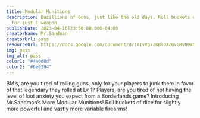 ```yaml
---
title: Modular Munitions
description: Bazillions of Guns, just like the old days. Roll buckets of dice
  for just 1 weapon.
publishDate: 2023-04-16T23:50:00.000-04:00
creatorName: Mr.Sandman
creatorUrl: pass
resourceUrl: https://docs.google.com/document/d/1TIvVg72KBl0XZRvGRvN9xMkwJXDQBFvz/edit?usp=sharing&ouid=100036136640067516559&rtpof=true&sd=true
img: pass
img_alt: pass
color1: "#4a0d0d"
color2: "#6e0394"
---
```

BM’s, are you tired of rolling guns, only for your players to junk them in favor of that legendary they rolled at Lv 1? Players, are you tired of not having the level of loot anxiety you expect from a Borderlands game? Introducing Mr.Sandman’s More Modular Munitions! Roll buckets of dice for slightly more powerful and vastly more variable firearms! 
